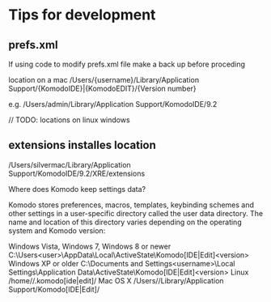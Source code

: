 # Tips for development

## prefs.xml 

If using code to modify prefs.xml file make a back up before proceding

location on a mac
/Users/{username}/Library/Application Support/{KomodoIDE}|{KomodoEDIT}/{Version number}

e.g.
/Users/admin/Library/Application Support/KomodoIDE/9.2

// TODO: locations on linux windows

## extensions installes location
/Users/silvermac/Library/Application Support/KomodoIDE/9.2/XRE/extensions


Where does Komodo keep settings data?

Komodo stores preferences, macros, templates, keybinding schemes and other settings in a user-specific directory called the user data directory. The name and location of this directory varies depending on the operating system and Komodo version:

Windows Vista, Windows 7, Windows 8 or newer
C:\Users\<user>\AppData\Local\ActiveState\Komodo[IDE|Edit]\<version>
Windows XP or older
C:\Documents and Settings\<username>\Local Settings\Application Data\ActiveState\Komodo[IDE|Edit]\<version>
Linux
/home/<user>/.komodo[ide|edit]/<version>
Mac OS X
/Users/<user>/Library/Application Support/Komodo[IDE|Edit]/<version>
